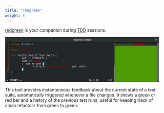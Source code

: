 ```yaml
---
title: "redgreen"
weight: 8
---
```


[redgreen](https://github.com/rhcarvalho/redgreen) is your companion during
[TDD](https://en.wikipedia.org/wiki/Test-driven_development) sessions.

![redgreen screenshot](images/redgreen.png)

This tool provides instantaneous feedback about the current state of a test
suite, automatically triggered whenever a file changes. It shows a green or red
bar and a history of the previous test runs, useful for keeping track of clean
refactors from green to green.
